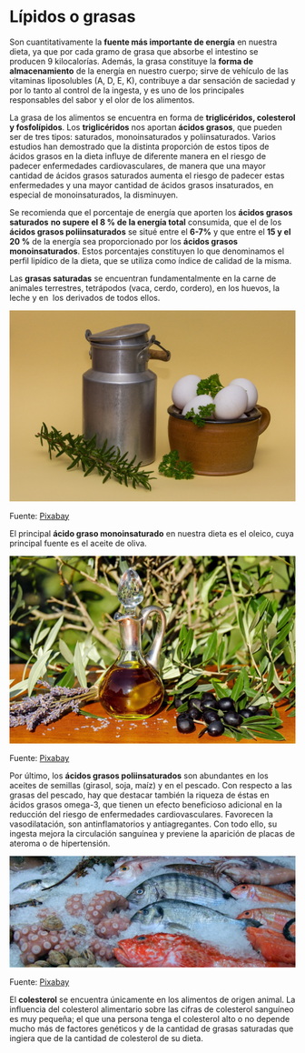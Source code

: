 # Lípidos o grasas

Son cuantitativamente la **fuente más importante de energía** en nuestra dieta, ya que por cada gramo de grasa que absorbe el intestino se producen 9 kilocalorías. Además, la grasa constituye la **forma de almacenamiento** de la energía en nuestro cuerpo; sirve de vehículo de las vitaminas liposolubles (A, D, E, K), contribuye a dar sensación de saciedad y por lo tanto al control de la ingesta, y es uno de los principales responsables del sabor y el olor de los alimentos.

La grasa de los alimentos se encuentra en forma de **triglicéridos, colesterol y fosfolípidos**. Los **triglicéridos** nos aportan **ácidos grasos**, que pueden ser de tres tipos: saturados, monoinsaturados y poliinsaturados. Varios estudios han demostrado que la distinta proporción de estos tipos de ácidos grasos en la dieta influye de diferente manera en el riesgo de padecer enfermedades cardiovasculares, de manera que una mayor cantidad de ácidos grasos saturados aumenta el riesgo de padecer estas enfermedades y una mayor cantidad de ácidos grasos insaturados, en especial de monoinsaturados, la disminuyen.

Se recomienda que el porcentaje de energía que aporten los **ácidos grasos saturados** **no supere el 8 % de la energía total** consumida, que el de los **ácidos grasos poliinsaturados** se situé entre el **6-7%** y que entre el **15 y el 20 %** de la energía sea proporcionado por los **ácidos grasos monoinsaturados**. Estos porcentajes constituyen lo que denominamos el perfil lipídico de la dieta, que se utiliza como índice de calidad de la misma.

Las **grasas saturadas** se encuentran fundamentalmente en la carne de animales terrestres, tetrápodos (vaca, cerdo, cordero), en los huevos, la leche y en  los derivados de todos ellos.


![Leche y huevos](img/milk-1385530_1920.jpg "Leche y huevos")  


Fuente: [Pixabay](https://pixabay.com/es/leche-huevo-comer-huevos-revueltos-1385530/)

  
El principal **ácido graso monoinsaturado** en nuestra dieta es el oleico, cuya principal fuente es el aceite de oliva.


![Aceite de oliva](img/olive-oil-1596417_1920.jpg "Aceite de oliva")  


Fuente: [Pixabay](https://pixabay.com/es/aceite-de-oliva-petr%C3%B3leo-alimentos-1596417/)

Por último, los **ácidos grasos poliinsaturados** son abundantes en los aceites de semillas (girasol, soja, maíz) y en el pescado. Con respecto a las grasas del pescado, hay que destacar también la riqueza de éstas en ácidos grasos omega-3, que tienen un efecto beneficioso adicional en la reducción del riesgo de enfermedades cardiovasculares. Favorecen la vasodilatación, son antinflamatorios y antiagregantes. Con todo ello, su ingesta mejora la circulación sanguínea y previene la aparición de placas de ateroma o de hipertensión.


![Pescado](img/fish-480830_1920.jpg "Pescado")  


Fuente: [Pixabay](https://pixabay.com/es/pescado-calamar-pulpo-mejillones-480830/)

El **colesterol** se encuentra únicamente en los alimentos de origen animal. La influencia del colesterol alimentario sobre las cifras de colesterol sanguíneo es muy pequeña; el que una persona tenga el colesterol alto o no depende mucho más de factores genéticos y de la cantidad de grasas saturadas que ingiera que de la cantidad de colesterol de su dieta.